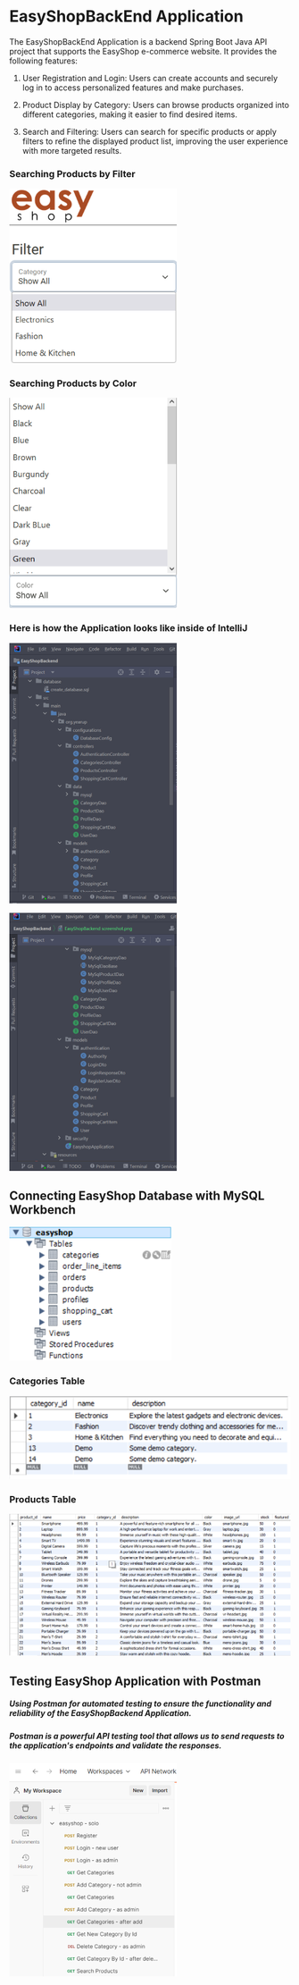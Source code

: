 # EasyShopBackEnd Application

#### 
The EasyShopBackEnd Application is a backend Spring Boot Java API project that supports the EasyShop e-commerce website.
It provides the following features:

1. User Registration and Login: Users can create accounts and securely log in to access personalized features and make purchases.

2. Product Display by Category: Users can browse products organized into different categories, making it easier to find desired items.

3. Search and Filtering: Users can search for specific products or apply filters to refine the displayed product list, improving the user experience with more targeted results.

### Searching Products by Filter
![EasyShopWeb Filter screenshot.png](EasyShopWeb%20Filter%20screenshot.png)
### Searching Products by Color
![EasyShopWeb ShowAll screenshot.png](EasyShopWeb%20ShowAll%20screenshot.png)


### Here is how the Application looks like inside of IntelliJ 
![EasyShopBackend screenshot.png](EasyShopBackend%20screenshot.png)

![EasyShopBackend screenshot1.png](EasyShopBackend%20screenshot1.png)
## Connecting EasyShop Database with MySQL Workbench
![Easyshop Database screenshot.png](Easyshop%20Database%20screenshot.png)

### Categories Table 
![MySQL category table screenshot .png](MySQL%20category%20table%20screenshot%20.png)

### Products Table
![MySQL products table screenshot.png](MySQL%20products%20table%20screenshot.png)
## Testing EasyShop Application with Postman

#####  Using Postman for automated testing to ensure the functionality and reliability of the EasyShopBackend Application.
##### Postman is a powerful API testing tool that allows us to send requests to the application's endpoints and validate the responses.

![postman screenshot.png](postman%20screenshot.png)
